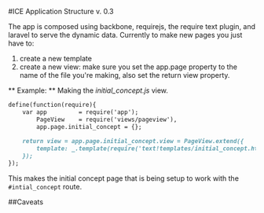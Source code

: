 #ICE Application Structure 
v. 0.3  

The app is composed using backbone, requirejs, the require text plugin, and laravel to serve the dynamic data.
Currently to make new pages you just have to: 

1. create a new template 
2. create a new view: make sure you set the app.page property to the name of the file you're making, also set the return view property.  
  

** Example: ** Making the *initial_concept.js* view.

````markdown 
define(function(require){
	var app 		= require('app');
		PageView 	= require('views/pageview'),
		app.page.initial_concept = {};
	
	return view = app.page.initial_concept.view = PageView.extend({
		template: _.template(require('text!templates/initial_concept.html'))
	});
});
````  
This makes the initial concept page that is being setup to work with the ```` #intial_concept ```` route.


##Caveats  
